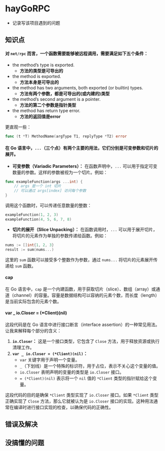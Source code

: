 # hayGoRPC

- 记录写该项目遇到的问题



## 知识点

#### 对 `net/rpc` 而言，一个函数需要能够被远程调用，需要满足如下五个条件：

- the method’s type is exported.
  - **方法的类型是可导出的**
- the method is exported.
  - **方法本身是可导出的**
- the method has two arguments, both exported (or builtin) types.
  - **方法有两个参数，都是可导出的(或内建的)类型**
- the method’s second argument is a pointer.
  - **方法的第二个参数是指针类型**
- the method has return type error.
  - **方法的返回值是error**

更直观一些：

```go
func (t *T) MethodName(argType T1, replyType *T2) error
```



#### 在 Go 语言中，`...`（三个点）有两个主要的用法，它们分别是可变参数和切片的展开。

- **可变参数（Variadic Parameters）：** 在函数声明中，`...` 可以用于指定可变数量的参数。这样的参数被视为一个切片。例如：

```go
func exampleFunction(args ...int) {
    // args 是一个 int 切片
    // 可以通过 args[index] 访问每个参数
}
```

调用这个函数时，可以传递任意数量的整数：

```go
exampleFunction(1, 2, 3)
exampleFunction(4, 5, 6, 7, 8)
```

- **切片的展开（Slice Unpacking）：** 在函数调用时，`...` 可以用于展开切片，将切片的元素作为单独的参数传递给函数。例如：

```go
nums := []int{1, 2, 3}
result := sum(nums...)
```

这里的 `sum` 函数可以接受多个整数作为参数，通过 `nums...` 将切片的元素展开传递给 `sum` 函数。

#### cap

在 Go 语言中，`cap` 是一个内建函数，用于获取切片（slice）、数组（array）或通道（channel）的容量。容量是数据结构可以容纳的元素个数，而长度（length）是当前实际包含的元素个数。



#### var _ io.Closer = (*Client)(nil)

这段代码是在 Go 语言中进行接口断言（interface assertion）的一种常见用法。让我来解释每个部分的含义：

1. **`io.Closer`：** 这是一个接口类型，它包含了 `Close` 方法，用于释放资源或执行清理工作。
2. **`var _ io.Closer = (*Client)(nil)`：**
   - `var` 关键字用于声明一个变量。
   - `_`（下划线）是一个特殊的标识符，用于占位，表示不关心这个变量的值。
   - `io.Closer` 表明声明的变量的类型是 `io.Closer` 接口。
   - `= (*Client)(nil)` 表示将一个 `nil` 值的 `*Client` 类型的指针赋给这个变量。

这段代码的目的是确保 `*Client` 类型实现了 `io.Closer` 接口。如果 `*Client` 类型正确实现了 `Close` 方法，那么它就被认为是 `io.Closer` 接口的实现。这种用法通常在编译时进行接口实现的检查，以确保代码的正确性。



## 错误及解决



## 没搞懂的问题



